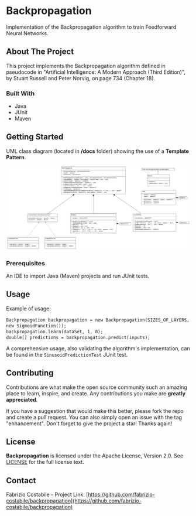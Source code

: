 # Backpropagation
Implementation of the Backpropagation algorithm to train Feedforward Neural Networks.

<!-- ABOUT THE PROJECT -->
## About The Project

This project implements the Backpropagation algorithm defined in pseudocode in "Artificial Intelligence: A Modern Approach (Third Edition)", by Stuart Russell and Peter Norvig, on page 734 (Chapter 18).
<br>

### Built With

* Java
* JUnit
* Maven

<!-- GETTING STARTED -->
## Getting Started

UML class diagram (located in **/docs** folder) showing the use of a **Template Pattern**.

![Backpropagation - UML Class Diagram](https://raw.githubusercontent.com/fabrizio-costabile/Backpropagation/main/docs/uml-class-diagram.png) 

### Prerequisites

An IDE to import Java (Maven) projects and run JUnit tests.

<!-- USAGE EXAMPLES -->
## Usage

Example of usage:
```
Backpropagation backpropagation = new Backpropagation(SIZES_OF_LAYERS, new SigmoidFunction());
backpropagation.learn(dataSet, 1, 0);
double[] predictions = backpropagation.predict(inputs);
```

A comprehensive usage, also validating the algorithm's implementation, can be found in the <code>SinusoidPredictionTest</code> JUnit test.

<!-- CONTRIBUTING -->
## Contributing

Contributions are what make the open source community such an amazing place to learn, inspire, and create. Any contributions you make are **greatly appreciated**.

If you have a suggestion that would make this better, please fork the repo and create a pull request. You can also simply open an issue with the tag "enhancement".
Don't forget to give the project a star! Thanks again!

<!-- LICENSE -->
## License

**Backpropagation** is licensed under the Apache License, Version 2.0. See <a href="https://github.com/fabrizio-costabile/backpropagation/blob/master/LICENSE">LICENSE</a> for the full license text.

<!-- CONTACT -->
## Contact

Fabrizio Costabile - Project Link: [https://github.com/fabrizio-costabile/backpropagation](https://github.com/fabrizio-costabile/backpropagation)

